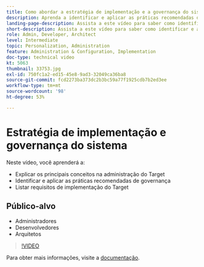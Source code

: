 ```yaml
---
title: Como abordar a estratégia de implementação e a governança do sistema
description: Aprenda a identificar e aplicar as práticas recomendadas de governança e listar os requisitos de implementação do Target.
landing-page-description: Assista a este vídeo para saber como identificar e aplicar as práticas recomendadas de governança e listar os requisitos de implementação do Target.
short-description: Assista a este vídeo para saber como identificar e aplicar as práticas recomendadas de governança e listar os requisitos de implementação do Target.
role: Admin, Developer, Architect
level: Intermediate
topic: Personalization, Administration
feature: Administration & Configuration, Implementation
doc-type: technical video
kt: 5063
thumbnail: 33753.jpg
exl-id: 750fc1a2-ed15-45e8-9ad3-32049ca36ba8
source-git-commit: fcd2273ba373dc2b3bc59a77f1925cdb7b2ed3ee
workflow-type: tm+mt
source-wordcount: '98'
ht-degree: 53%

---
```


# Estratégia de implementação e governança do sistema

Neste vídeo, você aprenderá a:

* Explicar os principais conceitos na administração do Target
* Identificar e aplicar as práticas recomendadas de governança
* Listar requisitos de implementação do Target

## Público-alvo

* Administradores
* Desenvolvedores
* Arquitetos

>[!VIDEO](https://video.tv.adobe.com/v/33753/?quality=12)

Para obter mais informações, visite a [documentação](https://experienceleague.adobe.com/docs/target/using/administer/administrating-target.html?lang=pt-BR).
